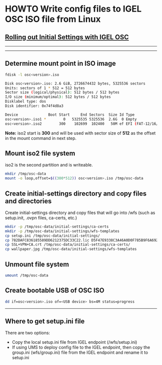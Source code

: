 # HOWTO Write config files to IGEL OSC ISO file from Linux

## [Rolling out Initial Settings with IGEL OSC](https://kb.igel.com/igelos-11.09/en/rolling-out-initial-settings-with-igel-osc-116066874.html)

-----

-----

## Determine mount point in ISO image

```bash linenums="1"
fdisk -l osc<version>.iso

Disk osc<version>.iso: 2.6 GiB, 2726674432 bytes, 5325536 sectors
Units: sectors of 1 * 512 = 512 bytes
Sector size (logical/physical): 512 bytes / 512 bytes
I/O size (minimum/optimal): 512 bytes / 512 bytes
Disklabel type: dos
Disk identifier: 0x74f4d8a3

Device              Boot Start     End Sectors  Size Id Type
osc<version>.iso1 *        0   5325535 5325536  2.6G  0 Empty
osc<version>.iso2        300    102699  102400   50M ef EFI (FAT-12/16/32)
```

**Note:** iso2 start is **300** and will be used with sector size of **512** as the offset in the mount command in next step.

## Mount iso2 file system

iso2 is the second partition and is writeable.

```bash linenums="1"
mkdir /tmp/osc-data
mount -o loop,offset=$((300*512)) osc<version>.iso /tmp/osc-data
```

## Create initial-settings directory and copy files and directories

Create initial-settings directory and copy files that will go into /wfs (such as setup.init, .ovpn files, ca-certs, etc.)

```bash linenums="1"
mkdir -p /tmp/osc-data/initial-settings/ca-certs
mkdir -p /tmp/osc-data/initial-settings/wfs-templates
cp setup.ini /tmp/osc-data/initial-settings/
cp 782DAFC836185589DD6212375DC33C22.lic D5F47E9338C3A46A0D0F785B9F6A6926.lic /tmp/osc-data/initial-settings/
cp SSL+VPN+CA.crt /tmp/osc-data/initial-settings/ca-certs/
cp wallpaper.jpg /tmp/osc-data/initial-settings/wfs-templates
```

## Unmount file system  

```bash linenums="1"
umount /tmp/osc-data
```

## Create bootable USB of OSC ISO  

```bash linenums="1"
dd if=osc<version>.iso of=<USB device> bs=4M status=progress  
```

-----  

## Where to get setup.ini file

There are two options:

- Copy the local setup.ini file from IGEL endpoint (/wfs/setup.ini)
- If using UMS to deploy config file to the IGEL endpoint, then copy the group.ini (wfs/group.ini) file from the IGEL endpoint and rename it to setup.ini
